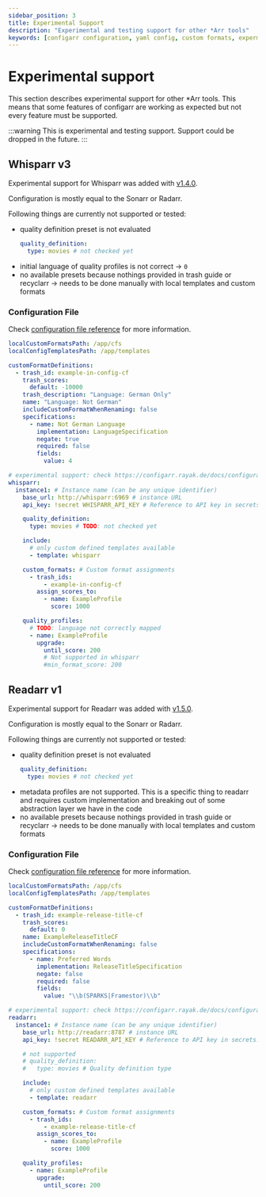 ```yaml
---
sidebar_position: 3
title: Experimental Support
description: "Experimental and testing support for other *Arr tools"
keywords: [configarr configuration, yaml config, custom formats, expermintal, whisparr, readarr]
---
```


# Experimental support

This section describes experimental support for other \*Arr tools.
This means that some features of configarr are working as expected but not every feature must be supported.

:::warning
This is experimental and testing support. Support could be dropped in the future.
:::

## Whisparr v3

Experimental support for Whisparr was added with [v1.4.0](https://github.com/raydak-labs/configarr/releases/tag/v1.4.0).

Configuration is mostly equal to the Sonarr or Radarr.

Following things are currently not supported or tested:

- quality definition preset is not evaluated
  ```yaml
  quality_definition:
    type: movies # not checked yet
  ```
- initial language of quality profiles is not correct -> `0`
- no available presets because nothings provided in trash guide or recyclarr -> needs to be done manually with local templates and custom formats

### Configuration File

Check [configuration file reference](/docs/configuration/config-file#custom-format-definitions) for more information.

```yaml title="config.yml"
localCustomFormatsPath: /app/cfs
localConfigTemplatesPath: /app/templates

customFormatDefinitions:
  - trash_id: example-in-config-cf
    trash_scores:
      default: -10000
    trash_description: "Language: German Only"
    name: "Language: Not German"
    includeCustomFormatWhenRenaming: false
    specifications:
      - name: Not German Language
        implementation: LanguageSpecification
        negate: true
        required: false
        fields:
          value: 4

# experimental support: check https://configarr.rayak.de/docs/configuration/experimental-support
whisparr:
  instance1: # Instance name (can be any unique identifier)
    base_url: http://whisparr:6969 # instance URL
    api_key: !secret WHISPARR_API_KEY # Reference to API key in secrets.yml

    quality_definition:
      type: movies # TODO: not checked yet

    include:
      # only custom defined templates available
      - template: whisparr

    custom_formats: # Custom format assignments
      - trash_ids:
          - example-in-config-cf
        assign_scores_to:
          - name: ExampleProfile
            score: 1000

    quality_profiles:
      # TODO: language not correctly mapped
      - name: ExampleProfile
        upgrade:
          until_score: 200
          # Not supported in whisparr
          #min_format_score: 200
```

## Readarr v1

Experimental support for Readarr was added with [v1.5.0](https://github.com/raydak-labs/configarr/releases/tag/v1.4.0).

Configuration is mostly equal to the Sonarr or Radarr.

Following things are currently not supported or tested:

- quality definition preset is not evaluated
  ```yaml
  quality_definition:
    type: movies # not checked yet
  ```
- metadata profiles are not supported. This is a specific thing to readarr and requires custom implementation and breaking out of some abstraction layer we have in the code
- no available presets because nothings provided in trash guide or recyclarr -> needs to be done manually with local templates and custom formats

### Configuration File

Check [configuration file reference](/docs/configuration/config-file#custom-format-definitions) for more information.

```yaml title="config.yml"
localCustomFormatsPath: /app/cfs
localConfigTemplatesPath: /app/templates

customFormatDefinitions:
  - trash_id: example-release-title-cf
    trash_scores:
      default: 0
    name: ExampleReleaseTitleCF
    includeCustomFormatWhenRenaming: false
    specifications:
      - name: Preferred Words
        implementation: ReleaseTitleSpecification
        negate: false
        required: false
        fields:
          value: "\\b(SPARKS|Framestor)\\b"

# experimental support: check https://configarr.rayak.de/docs/configuration/experimental-support
readarr:
  instance1: # Instance name (can be any unique identifier)
    base_url: http://readarr:8787 # instance URL
    api_key: !secret READARR_API_KEY # Reference to API key in secrets.yml

    # not supported
    # quality_definition:
    #   type: movies # Quality definition type

    include:
      # only custom defined templates available
      - template: readarr

    custom_formats: # Custom format assignments
      - trash_ids:
          - example-release-title-cf
        assign_scores_to:
          - name: ExampleProfile
            score: 1000

    quality_profiles:
      - name: ExampleProfile
        upgrade:
          until_score: 200
```
